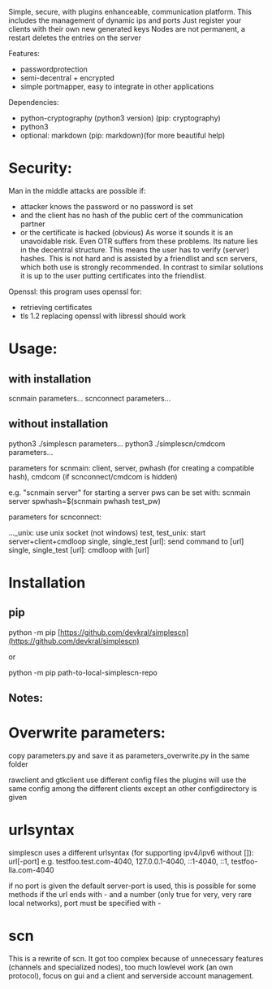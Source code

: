 Simple, secure, with plugins enhanceable, communication platform.
This includes the management of dynamic ips and ports
Just register your clients with their own new generated keys
Nodes are not permanent, a restart deletes the entries on the server

Features:
* passwordprotection
* semi-decentral + encrypted
* simple portmapper, easy to integrate in other applications

Dependencies:
* python-cryptography (python3 version) (pip: cryptography)
* python3
* optional: markdown (pip: markdown)(for more beautiful help)

# Security:

Man in the middle attacks are possible if:
* attacker knows the password or no password is set
* and the client has no hash of the public cert of the communication partner
* or the certificate is hacked (obvious)
As worse it sounds it is an unavoidable risk. Even OTR suffers from these problems.
Its nature lies in the decentral structure.
This means the user has to verify (server) hashes. This is not hard and is assisted by a friendlist and scn servers, which both use is strongly recommended.
In contrast to similar solutions it is up to the user putting certificates into the friendlist.

Openssl:
this program uses openssl for:
* retrieving certificates
* tls 1.2
replacing openssl with libressl should work

# Usage:
## with installation
scnmain parameters...
scnconnect parameters...

## without installation
python3 ./simplescn parameters...
python3 ./simplescn/cmdcom parameters...

parameters for scnmain:
client, server, pwhash (for creating a compatible hash), cmdcom (if scnconnect/cmdcom is hidden)

e.g. "scnmain server" for starting a server
pws can be set with:
scnmain server spwhash=$(scnmain pwhash test_pw)

parameters for scnconnect:

..._unix: use unix socket (not windows)
test, test_unix: start server+client+cmdloop
single, single_test &#91;url&#93;: send command to &#91;url&#93;
single, single_test &#91;url&#93;: cmdloop with &#91;url&#93;


# Installation

## pip

python -m pip [https://github.com/devkral/simplescn](https://github.com/devkral/simplescn)

or

python -m pip path-to-local-simplescn-repo

## Notes:

# Overwrite parameters:
copy parameters.py and save it as parameters_overwrite.py in the same folder

rawclient and gtkclient use different config files
the plugins will use the same config among the different clients except an other configdirectory is given

# urlsyntax
simplescn uses a different urlsyntax (for supporting ipv4/ipv6 without &#91;&#93;):
url&#91;-port&#93;
e.g. testfoo.test.com-4040, 127.0.0.1-4040, ::1-4040, ::1, testfoo-lla.com-4040

if no port is given the default server-port is used, this is possible for some methods
if the url ends with - and a number (only true for very, very rare local networks), port must be specified with -

# scn
This is a rewrite of scn.
It got too complex because of unnecessary features (channels and specialized nodes), too much lowlevel work (an own protocol), focus on gui and a client and serverside account management.



